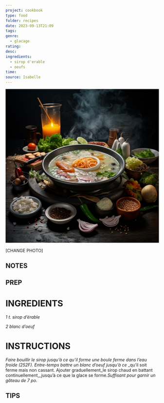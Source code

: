```yaml
---
project: cookbook
type: food
folder: recipes
date: 2023-09-13T21:09
tags: 
genre:
  - glacage
rating: 
desc: 
ingredients:
  - sirop d'erable
  - oeufs
time: 
source: Isabelle
---
```


![IMAGE](_default.png)


[CHANGE PHOTO]


## NOTES




## PREP


# INGREDIENTS

_1 t. sirop d’érable_

_2 blanc d’oeuf_

# INSTRUCTIONS

_Faire bouillir le sirop jusqu’à ce qu’il forme_
_une boule ferme dans l’eau froide (252F)._
_Entre-temps battre un blanc d’oeuf jusqu’à ce_
_qu’il soit ferme mais non cassant. Ajouter graduellement_le sirop chaud en battant continuellement,_jusqu’à ce que la glace se forme._Suffisant pour garnir un gâteau de 7 po._



## TIPS



